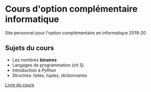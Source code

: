 # Cours d'option complémentaire informatique
Site personnel pour l'option complémentaire en informatique 2019-20

## Sujets du cours

- Les nombres **binaires**
- Langages de programmation (ch 5)
- Introduction à *Python*
- Structres: listes, tuples, dictionnaires

[Livre du cours](https://www.dunod.com/sciences-techniques/informatique)
